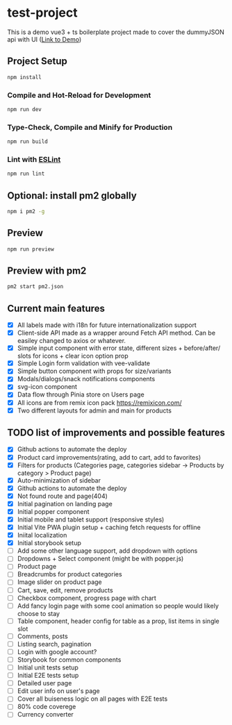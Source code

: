 # test-project

This is a demo vue3 + ts boilerplate project made to cover the dummyJSON api with UI ([Link to Demo](https://d38gr50hwwazmm.cloudfront.net/))

## Project Setup

```sh
npm install
```
### Compile and Hot-Reload for Development

```sh
npm run dev
```

### Type-Check, Compile and Minify for Production

```sh
npm run build
```

### Lint with [ESLint](https://eslint.org/)

```sh
npm run lint
```

## Optional: install pm2 globally

```sh
npm i pm2 -g
```

## Preview

```sh
npm run preview
```

## Preview with pm2

```sh
pm2 start pm2.json
```

## Current main features

- [x] All labels made with i18n for future internationalization support
- [x] Client-side API made as a wrapper around Fetch API method. Can be easiley changed to axios or whatever.
- [x] Simple input component with error state, different sizes + before/after/ slots for icons + clear icon option prop
- [x] Simple Login form validation with vee-validate
- [x] Simple button component with props for size/variants
- [x] Modals/dialogs/snack notifications components
- [x] svg-icon component
- [x] Data flow through Pinia store on Users page
- [x] All icons are from remix icon pack https://remixicon.com/
- [x] Two different layouts for admin and main for products

## TODO list of improvements and possible features

- [x] Github actions to automate the deploy
- [x] Product card improvements(rating, add to cart, add to favorites)
- [x] Filters for products (Categories page, categories sidebar -> Products by category > Product page)
- [x] Auto-minimization of sidebar
- [x] Github actions to automate the deploy
- [x] Not found route and page(404)
- [x] Initial pagination on landing page
- [x] Initial popper component
- [x] Initial mobile and tablet support (responsive styles)
- [x] Initial Vite PWA plugin setup + caching fetch requests for offline
- [x] Iniital localization
- [x] Initial storybook setup
- [ ] Add some other language support, add dropdown with options
- [ ] Dropdowns + Select component (might be with popper.js)
- [ ] Product page
- [ ] Breadcrumbs for product categories
- [ ] Image slider on product page
- [ ] Cart, save, edit, remove products
- [ ] Checkbox component, progress page with chart
- [ ] Add fancy login page with some cool animation so people would likely choose to stay
- [ ] Table component, header config for table as a prop, list items in single slot
- [ ] Comments, posts
- [ ] Listing search, pagination
- [ ] Login with google account?
- [ ] Storybook for common components
- [ ] Initial unit tests setup
- [ ] Initial E2E tests setup
- [ ] Detailed user page
- [ ] Edit user info on user's page
- [ ] Cover all buiseness logic on all pages with E2E tests
- [ ] 80% code coverege
- [ ] Currency converter
